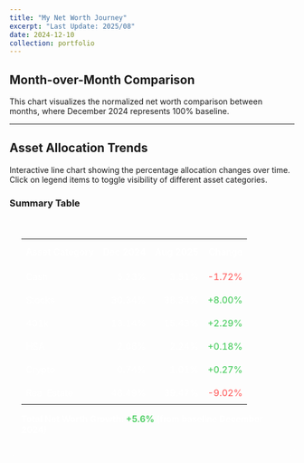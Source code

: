 ```yaml
---
title: "My Net Worth Journey"
excerpt: "Last Update: 2025/08"
date: 2024-12-10
collection: portfolio
---
```


## Month-over-Month Comparison

This chart visualizes the normalized net worth comparison between months, where December 2024 represents 100% baseline.

<div style="width: 100%; max-width: 800px; margin: auto;">
    <canvas id="barChart" style="width: 100%; height: 400px;"></canvas>
</div>

<script src="https://cdn.jsdelivr.net/npm/chart.js"></script>
<script>
    // Utility functions
    const sum = arr => arr.reduce((a, b) => a + b, 0);
    
    // Raw data
    const dec2024Data = [91.5, 530.7, 230, 36, 12.9, 851];
    const aug2025Data = [65, 709.2, 285.5, 41.4, 18.6, 731.0]; // Pre-calculated from expressions
    
    const totalDec = sum(dec2024Data);
    const totalAug = sum(aug2025Data);
    const normalizedAug = (totalAug / totalDec) * 100;
    
    // Bar Chart
    const barCtx = document.getElementById('barChart').getContext('2d');
    new Chart(barCtx, {
        type: 'bar',
        data: {
            labels: ['December 2024', 'August 2025'],
            datasets: [{
                label: 'Net Worth Index (Dec 2024 = 100%)',
                data: [100, normalizedAug.toFixed(1)],
                backgroundColor: ['#4CAF50', '#2196F3'],
                borderColor: ['#388E3C', '#1565C0'],
                borderWidth: 1,
            }]
        },
        options: {
            responsive: true,
            maintainAspectRatio: false,
            scales: {
                y: {
                    beginAtZero: true,
                    title: {
                        display: true,
                        text: 'Index (Dec 2024 = 100%)'
                    }
                }
            },
            plugins: {
                tooltip: {
                    callbacks: {
                        label: function(context) {
                            return `${context.dataset.label}: ${context.parsed.y}%`;
                        }
                    }
                }
            }
        }
    });
</script>

---

## Asset Allocation Trends

Interactive line chart showing the percentage allocation changes over time. Click on legend items to toggle visibility of different asset categories.

<div style="width: 100%; max-width: 800px; margin: auto;">
    <canvas id="lineChart" style="width: 100%; height: 400px;"></canvas>
</div>

<script>
    // Calculate percentages for each month
    const categories = ['Cash', 'Stocks', '401k', 'HSA', 'Crypto', 'Real Estate'];
    
    const calcPercentages = (data) => {
        const total = sum(data);
        return data.map(val => ((val / total) * 100).toFixed(2));
    };
    
    const dec2024Pct = calcPercentages(dec2024Data);
    const aug2025Pct = calcPercentages(aug2025Data);
    
    // Line Chart
    const lineCtx = document.getElementById('lineChart').getContext('2d');
    const lineChart = new Chart(lineCtx, {
        type: 'line',
        data: {
            labels: ['December 2024', 'August 2025'],
            datasets: categories.map((category, index) => ({
                label: category,
                data: [dec2024Pct[index], aug2025Pct[index]],
                borderColor: ['#FFC107', '#2196F3', '#8BC34A', '#FF5722', '#9C27B0', '#3F51B5'][index],
                backgroundColor: ['#FFC107', '#2196F3', '#8BC34A', '#FF5722', '#9C27B0', '#3F51B5'][index] + '20',
                borderWidth: 3,
                pointRadius: 6,
                pointHoverRadius: 8,
                tension: 0.1
            }))
        },
        options: {
            responsive: true,
            maintainAspectRatio: false,
            interaction: {
                intersect: false,
                mode: 'index'
            },
            scales: {
                y: {
                    beginAtZero: true,
                    max: 60,
                    title: {
                        display: true,
                        text: 'Percentage (%)'
                    },
                    grid: {
                        color: 'rgba(255, 255, 255, 0.1)'
                    }
                },
                x: {
                    grid: {
                        color: 'rgba(255, 255, 255, 0.1)'
                    }
                }
            },
            plugins: {
                legend: {
                    position: 'bottom',
                    labels: {
                        usePointStyle: true,
                        padding: 15,
                        font: {
                            size: 12
                        }
                    }
                },
                tooltip: {
                    callbacks: {
                        label: function(context) {
                            return `${context.dataset.label}: ${context.parsed.y}%`;
                        }
                    }
                }
            }
        }
    });
</script>

### Summary Table

<div style="color: #ffffff; background-color: rgba(255, 255, 255, 0.05); padding: 20px; border-radius: 12px; border: 1px solid rgba(255, 255, 255, 0.1);">

<table style="width: 100%; color: #ffffff; border-collapse: collapse;">
  <thead>
    <tr style="border-bottom: 2px solid rgba(255, 255, 255, 0.2);">
      <th style="text-align: left; padding: 12px 8px; font-weight: 600;">Asset Category</th>
      <th style="text-align: right; padding: 12px 8px; font-weight: 600;">Dec 2024</th>
      <th style="text-align: right; padding: 12px 8px; font-weight: 600;">Aug 2025</th>
      <th style="text-align: right; padding: 12px 8px; font-weight: 600;">Change</th>
    </tr>
  </thead>
  <tbody>
    <tr style="border-bottom: 1px solid rgba(255, 255, 255, 0.1);">
      <td style="padding: 10px 8px;">Cash</td>
      <td style="text-align: right; padding: 10px 8px;">5.23%</td>
      <td style="text-align: right; padding: 10px 8px;">3.51%</td>
      <td style="text-align: right; padding: 10px 8px; color: #ff6b6b; font-weight: 500;">-1.72%</td>
    </tr>
    <tr style="border-bottom: 1px solid rgba(255, 255, 255, 0.1);">
      <td style="padding: 10px 8px;">Stocks</td>
      <td style="text-align: right; padding: 10px 8px;">30.34%</td>
      <td style="text-align: right; padding: 10px 8px;">38.34%</td>
      <td style="text-align: right; padding: 10px 8px; color: #51cf66; font-weight: 500;">+8.00%</td>
    </tr>
    <tr style="border-bottom: 1px solid rgba(255, 255, 255, 0.1);">
      <td style="padding: 10px 8px;">401k</td>
      <td style="text-align: right; padding: 10px 8px;">13.14%</td>
      <td style="text-align: right; padding: 10px 8px;">15.43%</td>
      <td style="text-align: right; padding: 10px 8px; color: #51cf66; font-weight: 500;">+2.29%</td>
    </tr>
    <tr style="border-bottom: 1px solid rgba(255, 255, 255, 0.1);">
      <td style="padding: 10px 8px;">HSA</td>
      <td style="text-align: right; padding: 10px 8px;">2.06%</td>
      <td style="text-align: right; padding: 10px 8px;">2.24%</td>
      <td style="text-align: right; padding: 10px 8px; color: #51cf66; font-weight: 500;">+0.18%</td>
    </tr>
    <tr style="border-bottom: 1px solid rgba(255, 255, 255, 0.1);">
      <td style="padding: 10px 8px;">Crypto</td>
      <td style="text-align: right; padding: 10px 8px;">0.74%</td>
      <td style="text-align: right; padding: 10px 8px;">1.01%</td>
      <td style="text-align: right; padding: 10px 8px; color: #51cf66; font-weight: 500;">+0.27%</td>
    </tr>
    <tr>
      <td style="padding: 10px 8px;">Real Estate</td>
      <td style="text-align: right; padding: 10px 8px;">48.49%</td>
      <td style="text-align: right; padding: 10px 8px;">39.47%</td>
      <td style="text-align: right; padding: 10px 8px; color: #ff6b6b; font-weight: 500;">-9.02%</td>
    </tr>
  </tbody>
</table>

<p style="margin-top: 16px; font-weight: 600; font-size: 1.1em;">
  <strong>Total Net Worth Growth: <span style="color: #51cf66;">+5.6%</span></strong> (from baseline December 2024)
</p>

</div>